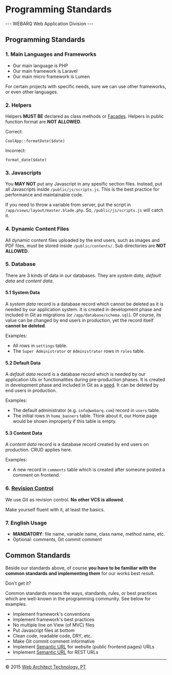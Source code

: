 # Programming Standards
--- WEBARQ Web Application Division ---

## Programming Standards

### 1. Main Languages and Frameworks
* Our main language is PHP
* Our main framework is Laravel
* Our main micro framework is Lumen

For certain projects with specific needs, sure we can use other frameworks, or even other languages.

### 2. Helpers
Helpers **MUST BE** declared as class methods or [Facades](http://laravel.com/docs/4.2/facades). Helpers in public function format are **NOT ALLOWED**.

Correct:

	CoolApp::formatDate($date)
	
Incorrect:

	format_date($date)

### 3. Javascripts

You **MAY NOT** put any Javascript in any spesific section files. Instead, put all Javascripts inside `/public/js/scripts.js`. This is the best practice for performance and maintainable code.

If you need to throw a variable from server, put the script in `/app/views/layout/master.blade.php`. So, `/public/js/scripts.js` will catch it.

### 4. Dynamic Content Files

All dynamic content files uploaded by the end users, such as images and PDF files, must be stored inside `/public/contents/`. Sub directories are **NOT ALLOWED**.

### 5. Database
There are 3 kinds of data in our databases. They are *system data*, *default data* and *content data*.
#### 5.1 System Data

A *system data* record is a database record which cannot be deleted as it is needed by our application system. It is created in development phase and included in Git as migrations (or `/app/database/schema.sql`). Of course, its value can be changed by end users in production, yet the record itself **cannot be deleted**.

Examples:

* All rows in `settings` table.
* The `Super Administrator` or `Administrator` rows in `roles` table.

#### 5.2 Default Data

A *default data* record is a database record which is needed by our application UIs or functionalities during pre-production phases. It is created in development phase and included in Git as a [seed](http://laravel.com/docs/4.2/migrations#database-seeding). It can be deleted by end users in production.

Examples:

* The default administrator (e.g. `info@webarq.com`) record in `users` table.
* The initial rows in `home_banners` table. Think about it, our Home page would be shown improperly if this table is empty.

#### 5.3 Content Data

A *content data* record is a database record created by end users on production. CRUD applies here.

Examples:

* A new record in `comments` table which is created after someone posted a comment on frontend.

### 6. [Revision Control](http://en.wikipedia.org/wiki/Revision_control)

We use Git as revision control. **No other VCS is allowed**.

Make yourself fluent with it, at least the basics.

### 7. English Usage
* **MANDATORY**: file name, variable name, class name, method name, etc.
* Optional: comments, Git commit comment

## Common Standards
Beside our standards above, of course **you have to be familiar with the common standards and implementing them** for our works best result.

Don't get it?

Common standards means the ways, standards, rules, or best practices which are well-known in the programming community. See below for examples.

* Implement framework's conventions
* Implement framework's best practices
* No multiple line on View (of MVC) files
* Put Javascript files at bottom
* Clean code, readable code, DRY, etc.
* Make Git commit comment informative
* Implement [Semantic URL](http://en.wikipedia.org/wiki/Semantic_URL) for website (public frontend pages) URLs
* Implement [Semantic URL](http://en.wikipedia.org/wiki/Semantic_URL) for REST URLs

***
&copy; 2015 [Web Architect Technology, PT](http://www.webarq.com/)